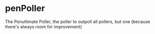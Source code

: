 # penPoller
The Penultimate Poller, the poller to outpoll all pollers, but one (because there's always room for improvement)
